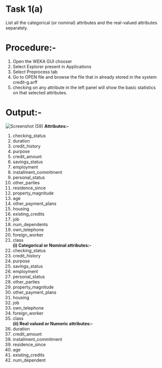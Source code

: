 # Task 1(a)
List all the categorical (or nominal) attributes and the real-valued attributes separately. 
# Procedure:-
<ol>
 <li>Open the WEKA GUI chooser</li>
 <li>Select Explorer present in Applications</li>
 <li>Select Preprocess tab</li>
 <li>Go to OPEN file and browse the file that in already stored in the system credit-g.arff</li>
 <li>checking on any attribute in the left panel will show the basic statistics on that selected attributes.</li>
</ol>

# Output:-

![Screenshot (59)](https://github.com/prabhasg03/Task-Codes/assets/121883587/119f9575-fc27-4c18-9943-8d925b7f6db5)
**Attributes:-**<br>
1. checking_status<br>
2. duration<br>
3. credit_history<br>
4. purpose<br>
5. credit_amount<br>
6. savings_status<br>
7. employment<br>
8. installment_commitment<br>
9. personal_status<br>
10. other_parties<br>
11. residence_since<br>
12. property_magnitude<br>
13. age<br>
14. other_payment_plans
15. housing<br>
16. existing_credits<br>
17. job<br>
18. num_dependents<br>
19. own_telephone<br>
20. foreign_worker<br>
21. class<br>
**(i) Categorical or Nominal attributes:-** <br>
1. checking_status<br>
2. credit_history<br>
3. purpose<br>
4. savings_status<br>
5. employment<br>
6. personal_status<br>
7. other_parties<br>
8. property_magnitude<br>
9. other_payment_plans<br>
10. housing<br>
11. job<br>
12. own_telephone<br>
13. foreign_worker<br>
14. class<br>
**(ii) Real valued or Numeric attributes:-** <br>
1. duration<br>
2. credit_amount<br>
3. installment_commitment<br>
4. residence_since<br>
5. age<br>
6. existing_credits<br>
7. num_dependent<br>
